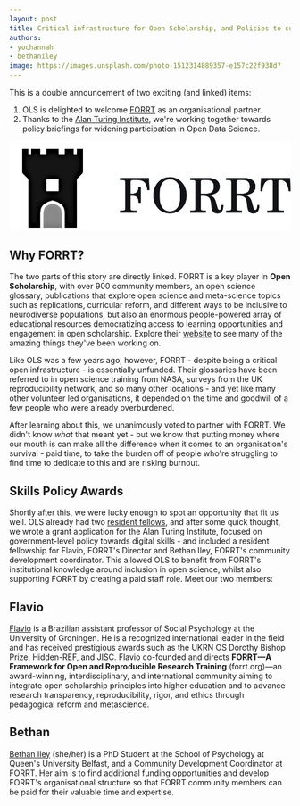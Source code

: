 ```yaml
---
layout: post
title: Critical infrastructure for Open Scholarship, and Policies to support wider participation in open data science
authors:
- yochannah
- bethaniley
image: https://images.unsplash.com/photo-1512314889357-e157c22f938d?
---
```



This is a double announcement of two exciting (and linked) items: 

1. OLS is delighted to welcome [FORRT](https://forrt.org/) as an organisational partner. 
2. Thanks to the [Alan Turing Institute](https://www.turing.ac.uk/), we're working together towards policy briefings for widening participation in Open Data Science. 

![A black and white logo of FORRT. The image comprises of a black fort/castle, with the word "FORRT" written in black letters next to it.](/images/2023-08-23-FORRT-logo.svg)

## Why FORRT?
The two parts of this story are directly linked. FORRT is a key player in **Open Scholarship**, with over 900 community members, an open science glossary, publications that explore open science and meta-science topics such as replications, curricular reform, and different ways to be inclusive to neurodiverse populations, but also an enormous people-powered array of educational resources democratizing access to learning opportunities and engagement in open scholarship. Explore their [website](www.forrt.org) to see many of the amazing things they've been working on.

Like OLS was a few years ago, however, FORRT - despite being a critical open infrastructure - is essentially unfunded. Their glossaries have been referred to in open science training from NASA, surveys from the UK reproducibility network, and so many other locations - and yet like many other volunteer led organisations, it depended on the time and goodwill of a few people who were already overburdened. 

After learning about this, we unanimously voted to partner with FORRT. We didn't know _what_ that meant yet - but we know that putting money where our mouth is can make all the difference when it comes to an organisation's survival - paid time, to take the burden off of people who're struggling to find time to dedicate to this and are risking burnout. 

## Skills Policy Awards

Shortly after this, we were lucky enough to spot an opportunity that fit us well. OLS already had two [resident fellows](https://openlifesci.org/posts/2022/12/14/OLS-Fellowships/), and after some quick thought, we wrote a grant application for the Alan Turing Institute, focused on government-level policy towards digital skills - and included a resident fellowship for Flavio, FORRT's Director and Bethan Iley, FORRT's community development coordinator. This allowed OLS to benefit from FORRT's institutional knowledge around inclusion in open science, whilst also supporting FORRT by creating a paid staff role. Meet our two members: 

## Flavio

[Flavio](https://github.com/flavioazevedo) is a Brazilian assistant professor of Social Psychology at the University of Groningen. He is a recognized international leader in the field and has received prestigious awards such as the UKRN OS Dorothy Bishop Prize, Hidden-REF, and JISC. Flavio co-founded and directs **FORRT—A Framework for Open and Reproducible Research Training** (forrt.org)—an award-winning, interdisciplinary, and international community aiming to integrate open scholarship principles into higher education and to advance research transparency, reproducibility, rigor, and ethics through pedagogical reform and metascience.

## Bethan 

[Bethan Iley](https://github.com/bethaniley) (she/her) is a PhD Student at the School of Psychology at Queen's University Belfast, and a Community Development Coordinator at FORRT. Her aim is to find additional funding opportunities and develop FORRT's organisational structure so that FORRT community members can be paid for their valuable time and expertise.
